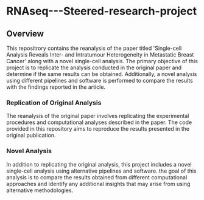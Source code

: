 # RNAseq---Steered-research-project
## Overview
This repositrory contains the reanalysis of the paper titled 'Single-cell Analysis Reveals Inter- and Intratumour Heterogeneity in Metastatic Breast Cancer' along with a novel single-cell analysis. The primary objective of this project is to replicate the analysis conducted in the original paper and determine if the same results can be obtained. Additionally, a novel analysis using different pipelines and software is performed to compare the results with the findings reported in the article.
### Replication of Original Analysis
The reanalysis of the original paper involves replicating the experimental procedures and computational analyses described in the paper. The code provided in this repository aims to reproduce the results presented in the original publication.
### Novel Analysis
In addition to replicating the original analysis, this project includes a novel single-cell analysis using alternative pipelines and software. the goal of this analysis is to compare the results obtained from different computational approaches and identify any additional insights that may arise from using alternative methodologies.
